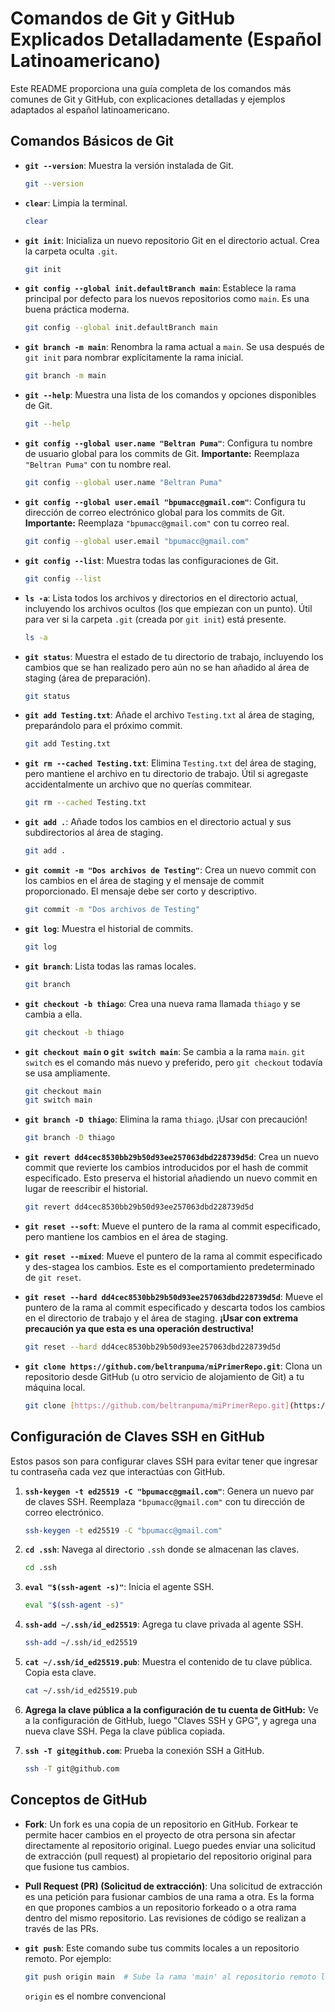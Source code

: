# Comandos de Git y GitHub Explicados Detalladamente (Español Latinoamericano)

Este README proporciona una guía completa de los comandos más comunes de Git y GitHub, con explicaciones detalladas y ejemplos adaptados al español latinoamericano.

## Comandos Básicos de Git

*   **`git --version`**: Muestra la versión instalada de Git.

    ```bash
    git --version
    ```

*   **`clear`**: Limpia la terminal.

    ```bash
    clear
    ```

*   **`git init`**: Inicializa un nuevo repositorio Git en el directorio actual.  Crea la carpeta oculta `.git`.

    ```bash
    git init
    ```

*   **`git config --global init.defaultBranch main`**: Establece la rama principal por defecto para los nuevos repositorios como `main`.  Es una buena práctica moderna.

    ```bash
    git config --global init.defaultBranch main
    ```

*   **`git branch -m main`**: Renombra la rama actual a `main`. Se usa después de `git init` para nombrar explícitamente la rama inicial.

    ```bash
    git branch -m main
    ```

*   **`git --help`**: Muestra una lista de los comandos y opciones disponibles de Git.

    ```bash
    git --help
    ```

*   **`git config --global user.name "Beltran Puma"`**: Configura tu nombre de usuario global para los commits de Git. **Importante:** Reemplaza `"Beltran Puma"` con tu nombre real.

    ```bash
    git config --global user.name "Beltran Puma"
    ```

*   **`git config --global user.email "bpumacc@gmail.com"`**: Configura tu dirección de correo electrónico global para los commits de Git. **Importante:** Reemplaza `"bpumacc@gmail.com"` con tu correo real.

    ```bash
    git config --global user.email "bpumacc@gmail.com"
    ```

*   **`git config --list`**: Muestra todas las configuraciones de Git.

    ```bash
    git config --list
    ```

*   **`ls -a`**: Lista todos los archivos y directorios en el directorio actual, incluyendo los archivos ocultos (los que empiezan con un punto).  Útil para ver si la carpeta `.git` (creada por `git init`) está presente.

    ```bash
    ls -a
    ```

*   **`git status`**: Muestra el estado de tu directorio de trabajo, incluyendo los cambios que se han realizado pero aún no se han añadido al área de staging (área de preparación).

    ```bash
    git status
    ```

*   **`git add Testing.txt`**: Añade el archivo `Testing.txt` al área de staging, preparándolo para el próximo commit.

    ```bash
    git add Testing.txt
    ```

*   **`git rm --cached Testing.txt`**: Elimina `Testing.txt` del área de staging, pero mantiene el archivo en tu directorio de trabajo. Útil si agregaste accidentalmente un archivo que no querías commitear.

    ```bash
    git rm --cached Testing.txt
    ```

*   **`git add .`**: Añade todos los cambios en el directorio actual y sus subdirectorios al área de staging.

    ```bash
    git add .
    ```

*   **`git commit -m "Dos archivos de Testing"`**: Crea un nuevo commit con los cambios en el área de staging y el mensaje de commit proporcionado. El mensaje debe ser corto y descriptivo.

    ```bash
    git commit -m "Dos archivos de Testing"
    ```

*   **`git log`**: Muestra el historial de commits.

    ```bash
    git log
    ```

*   **`git branch`**: Lista todas las ramas locales.

    ```bash
    git branch
    ```

*   **`git checkout -b thiago`**: Crea una nueva rama llamada `thiago` y se cambia a ella.

    ```bash
    git checkout -b thiago
    ```

*   **`git checkout main` o `git switch main`**: Se cambia a la rama `main`. `git switch` es el comando más nuevo y preferido, pero `git checkout` todavía se usa ampliamente.

    ```bash
    git checkout main
    git switch main
    ```

*   **`git branch -D thiago`**: Elimina la rama `thiago`. ¡Usar con precaución!

    ```bash
    git branch -D thiago
    ```

*   **`git revert dd4cec8530bb29b50d93ee257063dbd228739d5d`**: Crea un nuevo commit que revierte los cambios introducidos por el hash de commit especificado. Esto preserva el historial añadiendo un nuevo commit en lugar de reescribir el historial.

    ```bash
    git revert dd4cec8530bb29b50d93ee257063dbd228739d5d
    ```

*   **`git reset --soft`**: Mueve el puntero de la rama al commit especificado, pero mantiene los cambios en el área de staging.

*   **`git reset --mixed`**: Mueve el puntero de la rama al commit especificado y des-stagea los cambios. Este es el comportamiento predeterminado de `git reset`.

*   **`git reset --hard dd4cec8530bb29b50d93ee257063dbd228739d5d`**: Mueve el puntero de la rama al commit especificado y descarta todos los cambios en el directorio de trabajo y el área de staging. **¡Usar con extrema precaución ya que esta es una operación destructiva!**

    ```bash
    git reset --hard dd4cec8530bb29b50d93ee257063dbd228739d5d
    ```

*   **`git clone https://github.com/beltranpuma/miPrimerRepo.git`**: Clona un repositorio desde GitHub (u otro servicio de alojamiento de Git) a tu máquina local.

    ```bash
    git clone [https://github.com/beltranpuma/miPrimerRepo.git](https://github.com/beltranpuma/miPrimerRepo.git)
    ```

## Configuración de Claves SSH en GitHub

Estos pasos son para configurar claves SSH para evitar tener que ingresar tu contraseña cada vez que interactúas con GitHub.

1.  **`ssh-keygen -t ed25519 -C "bpumacc@gmail.com"`**: Genera un nuevo par de claves SSH. Reemplaza `"bpumacc@gmail.com"` con tu dirección de correo electrónico.

    ```bash
    ssh-keygen -t ed25519 -C "bpumacc@gmail.com"
    ```

2.  **`cd .ssh`**: Navega al directorio `.ssh` donde se almacenan las claves.

    ```bash
    cd .ssh
    ```

3.  **`eval "$(ssh-agent -s)"`**: Inicia el agente SSH.

    ```bash
    eval "$(ssh-agent -s)"
    ```

4.  **`ssh-add ~/.ssh/id_ed25519`**: Agrega tu clave privada al agente SSH.

    ```bash
    ssh-add ~/.ssh/id_ed25519
    ```

5.  **`cat ~/.ssh/id_ed25519.pub`**: Muestra el contenido de tu clave pública. Copia esta clave.

    ```bash
    cat ~/.ssh/id_ed25519.pub
    ```

6.  **Agrega la clave pública a la configuración de tu cuenta de GitHub:** Ve a la configuración de GitHub, luego "Claves SSH y GPG", y agrega una nueva clave SSH. Pega la clave pública copiada.

7.  **`ssh -T git@github.com`**: Prueba la conexión SSH a GitHub.

    ```bash
    ssh -T git@github.com
    ```

## Conceptos de GitHub

*   **Fork**: Un fork es una copia de un repositorio en GitHub.  Forkear te permite hacer cambios en el proyecto de otra persona sin afectar directamente al repositorio original. Luego puedes enviar una solicitud de extracción (pull request) al propietario del repositorio original para que fusione tus cambios.

*   **Pull Request (PR) (Solicitud de extracción)**: Una solicitud de extracción es una petición para fusionar cambios de una rama a otra. Es la forma en que propones cambios a un repositorio forkeado o a otra rama dentro del mismo repositorio. Las revisiones de código se realizan a través de las PRs.

*   **`git push`**:  Este comando sube tus commits locales a un repositorio remoto.  Por ejemplo:

    ```bash
    git push origin main  # Sube la rama 'main' al repositorio remoto llamado 'origin'
    ```

    `origin` es el nombre convencional
